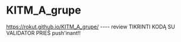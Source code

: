 # KITM_A_grupe
https://rokut.github.io/KITM_A_grupe/ ---- review
TIKRINTI KODĄ SU VALIDATOR PRIEŠ push'inant!!
